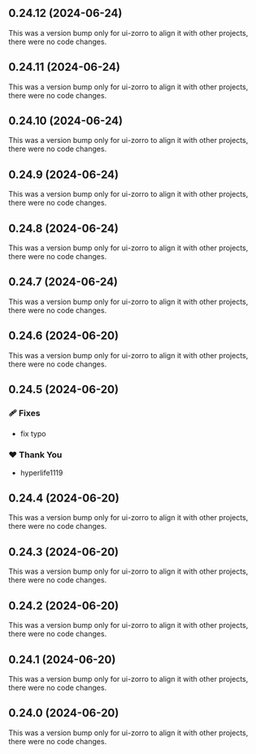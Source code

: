 ## 0.24.12 (2024-06-24)

This was a version bump only for ui-zorro to align it with other projects, there were no code changes.

## 0.24.11 (2024-06-24)

This was a version bump only for ui-zorro to align it with other projects, there were no code changes.

## 0.24.10 (2024-06-24)

This was a version bump only for ui-zorro to align it with other projects, there were no code changes.

## 0.24.9 (2024-06-24)

This was a version bump only for ui-zorro to align it with other projects, there were no code changes.

## 0.24.8 (2024-06-24)

This was a version bump only for ui-zorro to align it with other projects, there were no code changes.

## 0.24.7 (2024-06-24)

This was a version bump only for ui-zorro to align it with other projects, there were no code changes.

## 0.24.6 (2024-06-20)

This was a version bump only for ui-zorro to align it with other projects, there were no code changes.

## 0.24.5 (2024-06-20)


### 🩹 Fixes

- fix typo


### ❤️  Thank You

- hyperlife1119

## 0.24.4 (2024-06-20)

This was a version bump only for ui-zorro to align it with other projects, there were no code changes.

## 0.24.3 (2024-06-20)

This was a version bump only for ui-zorro to align it with other projects, there were no code changes.

## 0.24.2 (2024-06-20)

This was a version bump only for ui-zorro to align it with other projects, there were no code changes.

## 0.24.1 (2024-06-20)

This was a version bump only for ui-zorro to align it with other projects, there were no code changes.

## 0.24.0 (2024-06-20)

This was a version bump only for ui-zorro to align it with other projects, there were no code changes.
